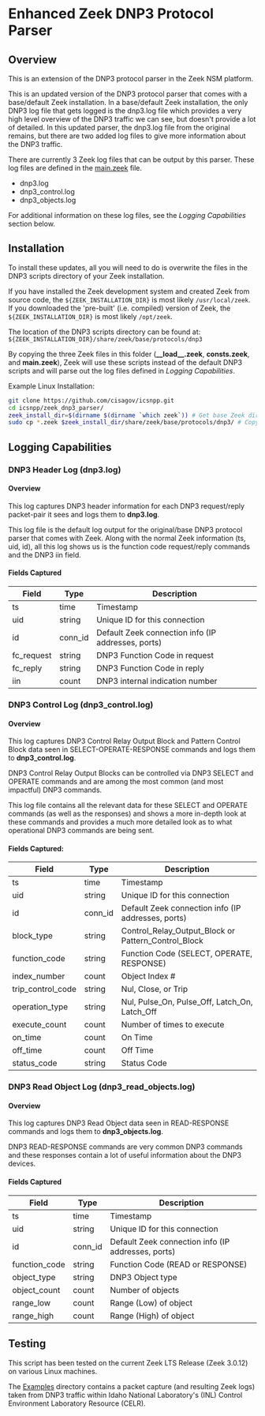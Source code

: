 # Enhanced Zeek DNP3 Protocol Parser

## Overview

This is an extension of the DNP3 protocol parser in the Zeek NSM platform.

This is an updated version of the DNP3 protocol parser that comes with a base/default Zeek installation. In a base/default Zeek installation, the only DNP3 log file that gets logged is the dnp3.log file which provides a very high level overview of the DNP3 traffic we can see, but doesn't provide a lot of detailed. In this updated parser, the dnp3.log file from the original remains, but there are two added log files to give more information about the DNP3 traffic.

There are currently 3 Zeek log files that can be output by this parser. These log files are defined in the [main.zeek](main.zeek) file.
* dnp3.log
* dnp3_control.log
* dnp3_objects.log

For additional information on these log files, see the *Logging Capabilities* section below.

## Installation

To install these updates, all you will need to do is overwrite the files in the DNP3 scripts directory of your Zeek installation. 

If you have installed the Zeek development system and created Zeek from source code, the `${ZEEK_INSTALLATION_DIR}` is most likely `/usr/local/zeek`.
If you downloaded the 'pre-built' (i.e. compiled) version of Zeek, the `${ZEEK_INSTALLATION_DIR}` is most likely `/opt/zeek`.

The location of the DNP3 scripts directory can be found at:
`${ZEEK_INSTALLATION_DIR}/share/zeek/base/protocols/dnp3`

By copying the three Zeek files in this folder (**\_\_load__.zeek**, **consts.zeek**, and **main.zeek**), Zeek will use these scripts instead of the default DNP3 scripts and will parse out the log files defined in *Logging Capabilities*.

Example Linux Installation:
```bash
git clone https://github.com/cisagov/icsnpp.git
cd icsnpp/zeek_dnp3_parser/
zeek_install_dir=$(dirname $(dirname `which zeek`)) # Get base Zeek directory
sudo cp *.zeek $zeek_install_dir/share/zeek/base/protocols/dnp3/ # Copy new main.zeek and consts.zeek files into DNP3 scripts directory
```

## Logging Capabilities

### DNP3 Header Log (dnp3.log)

#### Overview

This log captures DNP3 header information for each DNP3 request/reply packet-pair it sees and logs them to **dnp3.log**.

This log file is the default log output for the original/base DNP3 protocol parser that comes with Zeek. Along with the normal Zeek information (ts, uid, id), all this log shows us is the function code request/reply commands and the DNP3 iin field.

#### Fields Captured

| Field             | Type      | Description                                               |
| ----------------- |-----------|-----------------------------------------------------------| 
| ts                | time      | Timestamp                                                 |
| uid               | string    | Unique ID for this connection                             |
| id                | conn_id   | Default Zeek connection info (IP addresses, ports)        |
| fc_request        | string    | DNP3 Function Code in request                             |
| fc_reply          | string    | DNP3 Function Code in reply                               |
| iin               | count     | DNP3 internal indication number                           |

### DNP3 Control Log (dnp3_control.log)

#### Overview

This log captures DNP3 Control Relay Output Block and Pattern Control Block data seen in SELECT-OPERATE-RESPONSE commands and logs them to **dnp3_control.log**.

DNP3 Control Relay Output Blocks can be controlled via DNP3 SELECT and OPERATE commands and are among the most common (and most impactful) DNP3 commands.

This log file contains all the relevant data for these SELECT and OPERATE commands (as well as the responses) and shows a more in-depth look at these commands and provides a much more detailed look as to what operational DNP3 commands are being sent.

#### Fields Captured:

| Field                 | Type      | Description                                               |
| --------------------- |-----------|-----------------------------------------------------------|
| ts                    | time      | Timestamp                                                 |
| uid                   | string    | Unique ID for this connection                             |
| id                    | conn_id   | Default Zeek connection info (IP addresses, ports)        |
| block_type            | string    | Control_Relay_Output_Block or Pattern_Control_Block       |
| function_code         | string    | Function Code (SELECT, OPERATE, RESPONSE)                 |
| index_number          | count     | Object Index #                                            |
| trip_control_code     | string    | Nul, Close, or Trip                                       |
| operation_type        | string    | Nul, Pulse_On, Pulse_Off, Latch_On, Latch_Off             |
| execute_count         | count     | Number of times to execute                                |
| on_time               | count     | On Time                                                   |
| off_time              | count     | Off Time                                                  |
| status_code           | string    | Status Code                                               |

### DNP3 Read Object Log (dnp3_read_objects.log)

#### Overview

This log captures DNP3 Read Object data seen in READ-RESPONSE commands and logs them to **dnp3_objects.log**.

DNP3 READ-RESPONSE commands are very common DNP3 commands and these responses contain a lot of useful information about the DNP3 devices.

#### Fields Captured

| Field                 | Type      | Description                                           |
| --------------------- |-----------|-------------------------------------------------------|
| ts                    | time      | Timestamp                                             |
| uid                   | string    | Unique ID for this connection                         |
| id                    | conn_id   | Default Zeek connection info (IP addresses, ports)    |
| function_code         | string    | Function Code (READ or RESPONSE)                      |
| object_type           | string    | DNP3 Object type                                      |
| object_count          | count     | Number of objects                                     |
| range_low             | count     | Range (Low) of object                                 |
| range_high            | count     | Range (High) of object                                |

## Testing

This script has been tested on the current Zeek LTS Release (Zeek 3.0.12) on various Linux machines.

The [Examples](examples) directory contains a packet capture (and resulting Zeek logs) taken from DNP3 traffic within Idaho National Laboratory's (INL) Control Environment Laboratory Resource (CELR).

